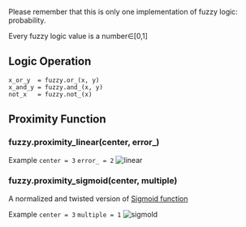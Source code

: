 Please remember that this is only one implementation of fuzzy logic: probability.

Every fuzzy logic value is a number∈[0,1]

## Logic Operation
```
x_or_y  = fuzzy.or_(x, y)
x_and_y = fuzzy.and_(x, y)
not_x   = fuzzy.not_(x)
```

## Proximity Function

### fuzzy.proximity_linear(center, error_)
Example
`center = 3`
`error_ = 2`
![linear](https://cloud.githubusercontent.com/assets/10850402/22394926/150de93a-e569-11e6-8751-0173b66ef06a.PNG)

### fuzzy.proximity_sigmoid(center, multiple)
A normalized and twisted version of [Sigmoid function](https://en.wikipedia.org/wiki/Sigmoid_function)

Example
`center = 3`
`multiple = 1`
![sigmold](https://cloud.githubusercontent.com/assets/10850402/22394928/1a76faa6-e569-11e6-8510-aaa2ac067407.PNG)